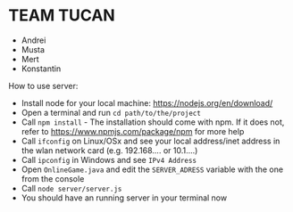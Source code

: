 # TEAM TUCAN 


* Andrei
* Musta
* Mert
* Konstantin


How to use server:

* Install node for your local machine: https://nodejs.org/en/download/
* Open a terminal and run `cd path/to/the/project`
* Call `npm install` - The installation should come with npm. If it does not, refer to https://www.npmjs.com/package/npm for more help
* Call `ifconfig` on Linux/OSx and see your local address/inet address in the wlan network card (e.g. 192.168.... or 10.1....)
* Call `ipconfig` in Windows and see `IPv4 Address`
* Open `OnlineGame.java` and edit the `SERVER_ADRESS` variable with the one from the console
* Call `node server/server.js`
* You should have an running server in your terminal now


